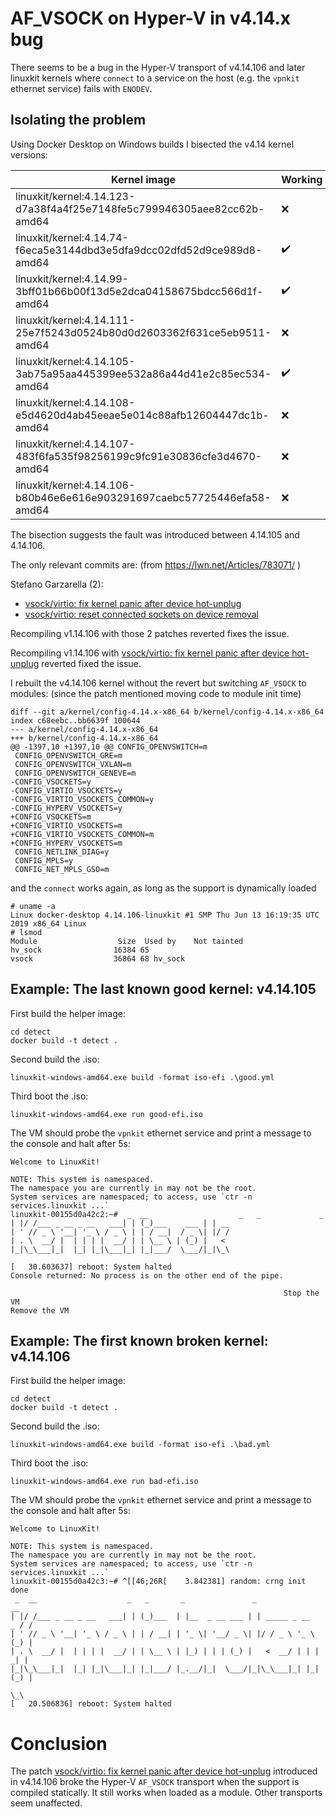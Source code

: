 # AF_VSOCK on Hyper-V in v4.14.x bug

There seems to be a bug in the Hyper-V transport of v4.14.106 and later linuxkit kernels
where `connect` to a service on the host (e.g. the `vpnkit` ethernet service) fails with `ENODEV`.

## Isolating the problem

Using Docker Desktop on Windows builds I bisected the v4.14 kernel versions:

| Kernel image                                                            | Working |
| ------------------------------------------------------------------------|---------|
| linuxkit/kernel:4.14.123-d7a38f4a4f25e7148fe5c799946305aee82cc62b-amd64 | ❌     |
| linuxkit/kernel:4.14.74-f6eca5e3144dbd3e5dfa9dcc02dfd52d9ce989d8-amd64  | ✔️     |
| linuxkit/kernel:4.14.99-3bff01b66b00f13d5e2dca04158675bdcc566d1f-amd64  | ✔️     |
| linuxkit/kernel:4.14.111-25e7f5243d0524b80d0d2603362f631ce5eb9511-amd64 | ❌     |
| linuxkit/kernel:4.14.105-3ab75a95aa445399ee532a86a44d41e2c85ec534-amd64 | ✔️     |
| linuxkit/kernel:4.14.108-e5d4620d4ab45eeae5e014c88afb12604447dc1b-amd64 | ❌     |
| linuxkit/kernel:4.14.107-483f6fa535f98256199c9fc91e30836cfe3d4670-amd64 | ❌     |
| linuxkit/kernel:4.14.106-b80b46e6e616e903291697caebc57725446efa58-amd64 | ❌     |

The bisection suggests the fault was introduced between 4.14.105 and 4.14.106.

The only relevant commits are: (from https://lwn.net/Articles/783071/ )

Stefano Garzarella (2):
- [vsock/virtio: fix kernel panic after device hot-unplug](https://github.com/linuxkit/linux/commit/6a78f5dccfff5c0b64b6956e6f6beadd669e0108#diff-c7455644fff4aabad361b451eec8b66e)
- [vsock/virtio: reset connected sockets on device removal](https://github.com/linuxkit/linux/commit/6a78f5dccfff5c0b64b6956e6f6beadd669e0108#diff-c7455644fff4aabad361b451eec8b66e)

Recompiling v1.14.106 with those 2 patches reverted fixes the issue.

Recompiling v1.14.106 with [vsock/virtio: fix kernel panic after device hot-unplug](https://github.com/linuxkit/linux/commit/6a78f5dccfff5c0b64b6956e6f6beadd669e0108#diff-c7455644fff4aabad361b451eec8b66e) reverted fixed the issue.

I rebuilt the v4.14.106 kernel without the revert but switching `AF_VSOCK` to modules: (since the patch mentioned moving code to module init time)
```
diff --git a/kernel/config-4.14.x-x86_64 b/kernel/config-4.14.x-x86_64
index c68eebc..bb6639f 100644
--- a/kernel/config-4.14.x-x86_64
+++ b/kernel/config-4.14.x-x86_64
@@ -1397,10 +1397,10 @@ CONFIG_OPENVSWITCH=m
 CONFIG_OPENVSWITCH_GRE=m
 CONFIG_OPENVSWITCH_VXLAN=m
 CONFIG_OPENVSWITCH_GENEVE=m
-CONFIG_VSOCKETS=y
-CONFIG_VIRTIO_VSOCKETS=y
-CONFIG_VIRTIO_VSOCKETS_COMMON=y
-CONFIG_HYPERV_VSOCKETS=y
+CONFIG_VSOCKETS=m
+CONFIG_VIRTIO_VSOCKETS=m
+CONFIG_VIRTIO_VSOCKETS_COMMON=m
+CONFIG_HYPERV_VSOCKETS=m
 CONFIG_NETLINK_DIAG=y
 CONFIG_MPLS=y
 CONFIG_NET_MPLS_GSO=m
```
and the `connect` works again, as long as the support is dynamically loaded
```
# uname -a
Linux docker-desktop 4.14.106-linuxkit #1 SMP Thu Jun 13 16:19:35 UTC 2019 x86_64 Linux
# lsmod
Module                  Size  Used by    Not tainted
hv_sock                16384 65
vsock                  36864 68 hv_sock
```

## Example: The last known good kernel: v4.14.105
 
First build the helper image:
```
cd detect
docker build -t detect .
```

Second build the .iso:
```
linuxkit-windows-amd64.exe build -format iso-efi .\good.yml
```

Third boot the .iso:
```
linuxkit-windows-amd64.exe run good-efi.iso
```

The VM should probe the `vpnkit` ethernet service and print a message to the console and halt after 5s:
```
Welcome to LinuxKit!

NOTE: This system is namespaced.
The namespace you are currently in may not be the root.
System services are namespaced; to access, use `ctr -n services.linuxkit ...`
linuxkit-00155d0a42c2:~#  _  __                    _   _             _
| |/ /___ _ __ _ __   ___| | (_)___    ___ | | __
| ' // _ \ '__| '_ \ / _ \ | | / __|  / _ \| |/ /
| . \  __/ |  | | | |  __/ | | \__ \ | (_) |   <
|_|\_\___|_|  |_| |_|\___|_| |_|___/  \___/|_|\_\

[   30.603637] reboot: System halted
Console returned: No process is on the other end of the pipe.

                                                             Stop the VM
Remove the VM
```

## Example: The first known broken kernel: v4.14.106

 
First build the helper image:
```
cd detect
docker build -t detect .
```

Second build the .iso:
```
linuxkit-windows-amd64.exe build -format iso-efi .\bad.yml
```

Third boot the .iso:
```
linuxkit-windows-amd64.exe run bad-efi.iso
```

The VM should probe the `vpnkit` ethernet service and print a message to the console and halt after 5s:
```
Welcome to LinuxKit!

NOTE: This system is namespaced.
The namespace you are currently in may not be the root.
System services are namespaced; to access, use `ctr -n services.linuxkit ...`
linuxkit-00155d0a42c3:~# ^[[46;26R[    3.842381] random: crng init done
 _  __                    _   _       _               _                   __
| |/ /___ _ __ _ __   ___| | (_)___  | |__  _ __ ___ | | _____ _ __    _ / /
| ' // _ \ '__| '_ \ / _ \ | | / __| | '_ \| '__/ _ \| |/ / _ \ '_ \  (_) |
| . \  __/ |  | | | |  __/ | | \__ \ | |_) | | | (_) |   <  __/ | | |  _| |
|_|\_\___|_|  |_| |_|\___|_| |_|___/ |_.__/|_|  \___/|_|\_\___|_| |_| (_) |
                                                                         \_\
[   20.506836] reboot: System halted
```



# Conclusion

The patch [vsock/virtio: fix kernel panic after device hot-unplug](https://github.com/linuxkit/linux/commit/6a78f5dccfff5c0b64b6956e6f6beadd669e0108#diff-c7455644fff4aabad361b451eec8b66e) introduced in v4.14.106
broke the Hyper-V `AF_VSOCK` transport when the support is compiled statically. It still works when loaded as a module. Other transports seem unaffected.
